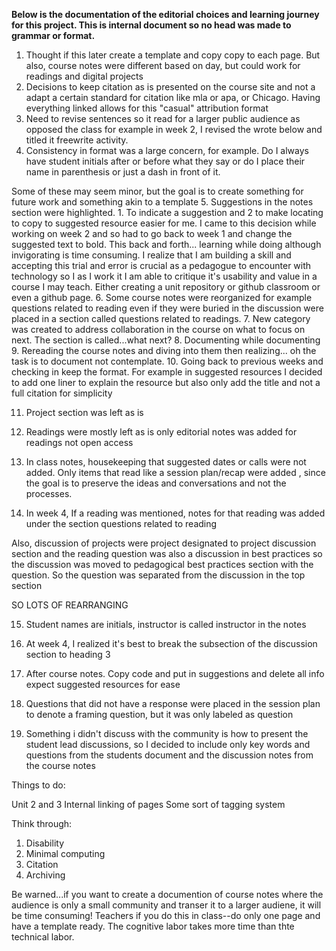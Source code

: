 **Below is the documentation of the editorial choices and learning journey for this project. This is internal document so no head was made to grammar or format.**
1. Thought if this later create a template and copy copy to each page. But also, course notes were different based on day, but could work for readings and digital projects 
2. Decisions to keep citation as is presented on the course site and not a adapt a certain standard for citation like mla or apa, or Chicago.  Having everything linked allows for this "casual" attribution format
3. Need to revise sentences so it read for a larger public audience as opposed the class for example in week 2, I revised the wrote below and titled it freewrite activity. 
4. Consistency in format was a large concern, for example. Do I always have student initials after or before what they say or do I place their name in parenthesis or just a dash in front of it. 

Some of these may seem minor, but the goal is to create something for future work and something akin to a template 
5. Suggestions in the notes section were highlighted.  1. To indicate a suggestion and 2 to make locating to copy to suggested resource easier for me. I came to this decision while working on week 2 and so had to go back to week 1 and change the suggested text to bold. This back and forth... learning while doing although invigorating is time consuming. I realize that I am building a skill and accepting this trial and error is crucial as a pedagogue to encounter with technology so I as I work it I am able to critique it's usability and value in a course I may teach. Either creating a unit repository or github classroom or even a github page.
6. Some course notes were reorganized for example questions related to reading even if they were buried in the discussion were placed in a section called questions related to readings. 
7. New category was created to address collaboration in the course on what to focus on next. The section is called...what next?
8. Documenting while documenting 
9. Rereading the course notes and diving into them then realizing... oh the task is to document not contemplate.
10. Going back to previous weeks and checking in keep the format. For example in suggested resources I decided to add one liner to explain the resource but also only add the title and not a full citation for simplicity 

11. Project section was left as is
12. Readings were mostly left as is only editorial notes was added for readings not open access

13. In class notes, housekeeping that suggested dates or calls were not added. Only items that read like a session plan/recap were added , since the goal is to preserve the ideas and conversations and not the processes.

14. In week 4, If a reading was mentioned, notes for that reading was added under the section questions related to reading

Also,  discussion of projects were project designated to project discussion section  and the reading question was also a discussion in best practices so the discussion was moved to pedagogical best practices section with the question. So the question was separated from the discussion in the top section 

SO LOTS OF REARRANGING

15. Student names are initials,  instructor is called instructor in the notes 

16. At week 4, I realized it's best to break the subsection of the discussion section to heading 3

17. After course notes. Copy code and put in suggestions and delete all info expect suggested resources for ease

18. Questions that did not have a response were placed in the session plan to denote a framing question,  but it was only labeled as question 

19. Something i didn't discuss with the community is how to present the student lead discussions, so I decided to include only key words and questions from the students document and the discussion notes from the course notes 

Things to do:

Unit 2 and 3
Internal linking of pages
Some sort of tagging system

Think through:
1. Disability 
2. Minimal computing 
3. Citation 
4. Archiving

Be warned...if you want to create a documention of course notes where the audience is only a small community and transer it to a larger audiene, it will be time consuming! Teachers if you do this in class--do only one page and have a template ready. The cognitive labor takes more time than thte technical labor. 
